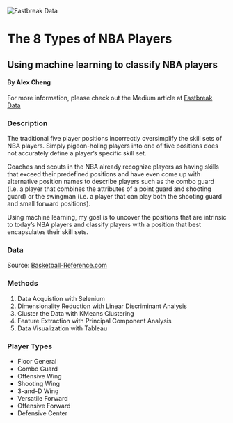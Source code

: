 ![Fastbreak Data](https://cdn-images-1.medium.com/max/313/1*gEWgrI7ceDHQLVaPdGbP4g@2x.png)

# The 8 Types of NBA Players
## Using machine learning to classify NBA players

#### By Alex Cheng

For more information, please check out the Medium article at [Fastbreak Data](https://fastbreakdata.com/classifying-the-modern-nba-player-with-machine-learning-539da03bb824#.dutxn9ia9)

### Description

The traditional five player positions incorrectly oversimplify the skill sets of NBA players. Simply pigeon-holing players into one of five positions does not accurately define a player’s specific skill set.

Coaches and scouts in the NBA already recognize players as having skills that exceed their predefined positions and have even come up with alternative position names to describe players such as the combo guard (i.e. a player that combines the attributes of a point guard and shooting guard) or the swingman (i.e. a player that can play both the shooting guard and small forward positions).

Using machine learning, my goal is to uncover the positions that are intrinsic to today’s NBA players and classify players with a position that best encapsulates their skill sets.

### Data

Source: [Basketball-Reference.com](www.basketball-reference.com)

### Methods
1. Data Acquistion with Selenium
2. Dimensionality Reduction with Linear Discriminant Analysis
3. Cluster the Data with KMeans Clustering
4. Feature Extraction with Principal Component Analysis
5. Data Visualization with Tableau

### Player Types

- Floor General
- Combo Guard
- Offensive Wing
- Shooting Wing
- 3-and-D Wing
- Versatile Forward
- Offensive Forward
- Defensive Center